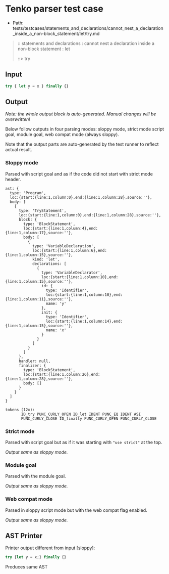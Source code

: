 # Tenko parser test case

- Path: tests/testcases/statements_and_declarations/cannot_nest_a_declaration_inside_a_non-block_statement/let/try.md

> :: statements and declarations : cannot nest a declaration inside a non-block statement : let
>
> ::> try

## Input

`````js
try { let y = x } finally {}
`````

## Output

_Note: the whole output block is auto-generated. Manual changes will be overwritten!_

Below follow outputs in four parsing modes: sloppy mode, strict mode script goal, module goal, web compat mode (always sloppy).

Note that the output parts are auto-generated by the test runner to reflect actual result.

### Sloppy mode

Parsed with script goal and as if the code did not start with strict mode header.

`````
ast: {
  type: 'Program',
  loc:{start:{line:1,column:0},end:{line:1,column:28},source:''},
  body: [
    {
      type: 'TryStatement',
      loc:{start:{line:1,column:0},end:{line:1,column:28},source:''},
      block: {
        type: 'BlockStatement',
        loc:{start:{line:1,column:4},end:{line:1,column:17},source:''},
        body: [
          {
            type: 'VariableDeclaration',
            loc:{start:{line:1,column:6},end:{line:1,column:15},source:''},
            kind: 'let',
            declarations: [
              {
                type: 'VariableDeclarator',
                loc:{start:{line:1,column:10},end:{line:1,column:15},source:''},
                id: {
                  type: 'Identifier',
                  loc:{start:{line:1,column:10},end:{line:1,column:11},source:''},
                  name: 'y'
                },
                init: {
                  type: 'Identifier',
                  loc:{start:{line:1,column:14},end:{line:1,column:15},source:''},
                  name: 'x'
                }
              }
            ]
          }
        ]
      },
      handler: null,
      finalizer: {
        type: 'BlockStatement',
        loc:{start:{line:1,column:26},end:{line:1,column:28},source:''},
        body: []
      }
    }
  ]
}

tokens (12x):
       ID_try PUNC_CURLY_OPEN ID_let IDENT PUNC_EQ IDENT ASI
       PUNC_CURLY_CLOSE ID_finally PUNC_CURLY_OPEN PUNC_CURLY_CLOSE
`````

### Strict mode

Parsed with script goal but as if it was starting with `"use strict"` at the top.

_Output same as sloppy mode._

### Module goal

Parsed with the module goal.

_Output same as sloppy mode._

### Web compat mode

Parsed in sloppy script mode but with the web compat flag enabled.

_Output same as sloppy mode._

## AST Printer

Printer output different from input [sloppy]:

````js
try {let y = x;} finally {}
````

Produces same AST
